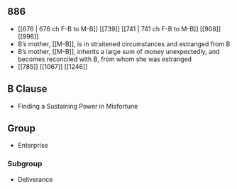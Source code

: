 ## 886
- [[676 | 676 ch F-B to M-B]] [[739]] [[741 | 741 ch F-B to M-B]] [[908]] [[996]] 
- B’s mother, [[M-B]], is in straitened circumstances and estranged from B
- B’s mother, [[M-B]], inherits a large sum of money unexpectedly, and becomes reconciled with B, from whom she was estranged
- [[785]] [[1067]] [[1246]] 

## B Clause
- Finding a Sustaining Power in Misfortune

## Group
- Enterprise

### Subgroup
- Deliverance

